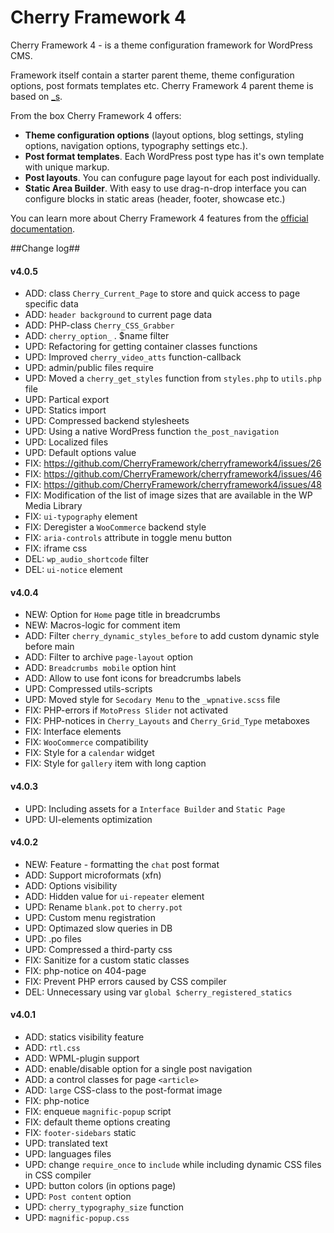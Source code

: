 Cherry Framework 4
==================================

Cherry Framework 4 - is a theme configuration framework for WordPress CMS.

Framework itself contain a starter parent theme, theme configuration options, post formats templates etc. Cherry Framework 4 parent theme is based on [_s](https://github.com/automattic/_s).

From the box Cherry Framework 4 offers:
* __Theme configuration options__ (layout options, blog settings, styling options, navigation options, typography settings etc.).
* __Post format templates__. Each WordPress post type has it's own template with unique markup.
* __Post layouts__. You can confugure page layout for each post individually.
* __Static Area Builder__. With easy to use drag-n-drop interface you can configure blocks in static areas (header, footer, showcase etc.)

You can learn more about Cherry Framework 4 features from the [official documentation](http://www.cherryframework.com/documentation/cf4/).

##Change log##

#### v4.0.5 ####

* ADD: class `Cherry_Current_Page` to store and quick access to page specific data
* ADD: `header background` to current page data
* ADD: PHP-class `Cherry_CSS_Grabber`
* ADD: `cherry_option_` . $name filter
* UPD: Refactoring for getting container classes functions
* UPD: Improved `cherry_video_atts` function-callback
* UPD: admin/public files require
* UPD: Moved a `cherry_get_styles` function from `styles.php` to `utils.php` file
* UPD: Partical export
* UPD: Statics import
* UPD: Compressed backend stylesheets
* UPD: Using a native WordPress function `the_post_navigation`
* UPD: Localized files
* UPD: Default options value
* FIX: https://github.com/CherryFramework/cherryframework4/issues/26
* FIX: https://github.com/CherryFramework/cherryframework4/issues/46
* FIX: https://github.com/CherryFramework/cherryframework4/issues/48
* FIX: Modification of the list of image sizes that are available in the WP Media Library
* FIX: `ui-typography` element
* FIX: Deregister a `WooCommerce` backend style
* FIX: `aria-controls` attribute in toggle menu button
* FIX: iframe css
* DEL: `wp_audio_shortcode` filter
* DEL: `ui-notice` element

#### v4.0.4 ####

* NEW: Option for `Home` page title in breadcrumbs
* NEW: Macros-logic for comment item
* ADD: Filter `cherry_dynamic_styles_before` to add custom dynamic style before main
* ADD: Filter to archive `page-layout` option
* ADD: `Breadcrumbs mobile` option hint
* ADD: Allow to use font icons for breadcrumbs labels
* UPD: Compressed utils-scripts
* UPD: Moved style for `Secodary Menu` to the `_wpnative.scss` file
* FIX: PHP-errors if `MotoPress Slider` not activated
* FIX: PHP-notices in `Cherry_Layouts` and `Cherry_Grid_Type` metaboxes
* FIX: Interface elements
* FIX: `WooCommerce` compatibility
* FIX: Style for a `calendar` widget
* FIX: Style for `gallery` item with long caption

#### v4.0.3 ####

* UPD: Including assets for a `Interface Builder` and `Static Page`
* UPD: UI-elements optimization

#### v4.0.2 ####

* NEW: Feature - formatting the `chat` post format
* ADD: Support microformats (xfn)
* ADD: Options visibility
* ADD: Hidden value for `ui-repeater` element
* UPD: Rename `blank.pot` to `cherry.pot`
* UPD: Custom menu registration
* UPD: Optimazed slow queries in DB
* UPD: .po files
* UPD: Compressed a third-party css
* FIX: Sanitize for a custom static classes
* FIX: php-notice on 404-page
* FIX: Prevent PHP errors caused by CSS compiler
* DEL: Unnecessary using var `global $cherry_registered_statics`

#### v4.0.1 ####

* ADD: statics visibility feature
* ADD: `rtl.css`
* ADD: WPML-plugin support
* ADD: enable/disable option for a single post navigation
* ADD: a control classes for page `<article>`
* ADD: `large` CSS-class to the post-format image
* FIX: php-notice
* FIX: enqueue `magnific-popup` script
* FIX: default theme options creating
* FIX: `footer-sidebars` static
* UPD: translated text
* UPD: languages files
* UPD: change `require_once` to `include` while including dynamic CSS files in CSS compiler
* UPD: button colors (in options page)
* UPD: `Post content` option
* UPD: `cherry_typography_size` function
* UPD: `magnific-popup.css`